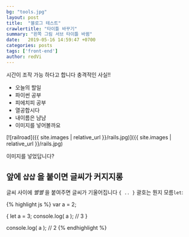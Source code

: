 ```yaml
---
bg: "tools.jpg"
layout: post
title:  "블로그 테스트"
crawlertitle: "타이틀 바꾸기"
summary: "왼쪽 그림 서브 타이틀 바뀜"
date:   2019-05-16 14:59:47 +0700
categories: posts
tags: ['front-end']
author: redVi
---
```

시간이 조작 가능 하다고 합니다
충격적인 사실!!

- 오늘의 할일
- 파이썬 공부
- 피에치피 공부
- 열공합시다
- 내이름은 냠냠
- 이미지를 넣어볼까요

[![railroad]({{ site.images | relative_url }}/rails.jpg)]({{ site.images | relative_url }}/rails.jpg)

이미지를 넣었답니다?

## 앞에 `샵샵` 을 붙이면 글씨가 커지지롱

글씨 사이에 *별별* 을 붙여주면 글씨가 기울어집니다 `{ .. }` 괄호는 뭔지 모름`let`:

{% highlight js %}
var a = 2;

{
    let a = 3;
    console.log( a );   // 3
}

console.log( a );       // 2
{% endhighlight %}
